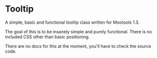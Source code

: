 # Tooltip

A simple, basic and functional tooltip class written for Mootools 1.3.

The goal of this is to be insanely simple and purely functional. There is no included CSS other than basic positioning.

There are no docs for this at the moment, you'll have to check the source code.

